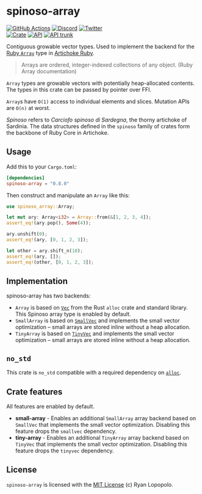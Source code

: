 # spinoso-array

[![GitHub Actions](https://github.com/artichoke/artichoke/workflows/CI/badge.svg)](https://github.com/artichoke/artichoke/actions)
[![Discord](https://img.shields.io/discord/607683947496734760)](https://discord.gg/QCe2tp2)
[![Twitter](https://img.shields.io/twitter/follow/artichokeruby?label=Follow&style=social)](https://twitter.com/artichokeruby)
<br>
[![Crate](https://img.shields.io/crates/v/spinoso-array.svg)](https://crates.io/crates/spinoso-array)
[![API](https://docs.rs/spinoso-array/badge.svg)](https://docs.rs/spinoso-array)
[![API trunk](https://img.shields.io/badge/docs-trunk-blue.svg)](https://artichoke.github.io/artichoke/spinoso_array/)

Contiguous growable vector types. Used to implement the backend for the [Ruby
`Array`][ruby-array] type in [Artichoke Ruby][artichoke].

> Arrays are ordered, integer-indexed collections of any object. (Ruby Array
> documentation)

`Array` types are growable vectors with potentially heap-allocated contents. The
types in this crate can be passed by pointer over FFI.

`Array`s have `O(1)` access to individual elements and slices. Mutation APIs are
`O(n)` at worst.

_Spinoso_ refers to _Carciofo spinoso di Sardegna_, the thorny artichoke of
Sardinia. The data structures defined in the `spinoso` family of crates form the
backbone of Ruby Core in Artichoke.

## Usage

Add this to your `Cargo.toml`:

```toml
[dependencies]
spinoso-array = "0.8.0"
```

Then construct and manipulate an `Array` like this:

```rust
use spinoso_array::Array;

let mut ary: Array<i32> = Array::from(&[1, 2, 3, 4]);
assert_eq!(ary.pop(), Some(4));

ary.unshift(0);
assert_eq!(ary, [0, 1, 2, 3]);

let other = ary.shift_n(10);
assert_eq!(ary, []);
assert_eq!(other, [0, 1, 2, 3]);
```

## Implementation

spinoso-array has two backends:

- `Array` is based on [`Vec`] from the Rust `alloc` crate and standard library.
  This Spinoso array type is enabled by default.
- `SmallArray` is based on [`SmallVec`] and implements the small vector
  optimization – small arrays are stored inline without a heap allocation.
- `TinyArray` is based on [`TinyVec`] and implements the small vector
  optimization – small arrays are stored inline without a heap allocation.

## `no_std`

This crate is `no_std` compatible with a required dependency on [`alloc`].

## Crate features

All features are enabled by default.

- **small-array** - Enables an additional `SmallArray` array backend based on
  `SmallVec` that implements the small vector optimization. Disabling this
  feature drops the `smallvec` dependency.
- **tiny-array** - Enables an additional `TinyArray` array backend based on
  `TinyVec` that implements the small vector optimization. Disabling this
  feature drops the `tinyvec` dependency.

## License

`spinoso-array` is licensed with the [MIT License](LICENSE) (c) Ryan Lopopolo.

[ruby-array]: https://ruby-doc.org/core-2.6.3/Array.html
[artichoke]: https://github.com/artichoke/artichoke
[`vec`]: https://doc.rust-lang.org/alloc/vec/struct.Vec.html
[`smallvec`]: https://docs.rs/smallvec/latest/smallvec/struct.SmallVec.html
[`tinyvec`]: https://docs.rs/tinyvec/latest/tinyvec/enum.TinyVec.html
[`alloc`]: https://doc.rust-lang.org/alloc/
